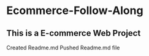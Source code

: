 # Ecommerce-Follow-Along

## This is a E-commerce Web Project
Created Readme.md
Pushed Readme.md file
